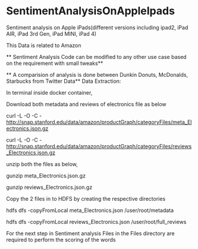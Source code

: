 # SentimentAnalysisOnAppleIpads

Sentiment analysis on Apple iPads(different versions including ipad2, iPad AIR, iPad 3rd Gen, iPad MINI, iPad 4)

This Data is related to Amazon 

** Sentiment Analysis Code can be modified to any other use case based on the requirement with small tweaks**

** A comparision of analysis is done between Dunkin Donuts, McDonalds, Starbucks from Twitter Data**
Data Extraction:

In terminal inside docker container,

Download both metadata and reviews of electronics file as below

curl -L -O -C - http://snap.stanford.edu/data/amazon/productGraph/categoryFiles/meta_Electronics.json.gz

curl -L -O -C - http://snap.stanford.edu/data/amazon/productGraph/categoryFiles/reviews_Electronics.json.gz

unzip both the files as below,

gunzip meta_Electronics.json.gz

gunzip reviews_Electronics.json.gz

Copy the 2 files in to HDFS by creating the respective directories

hdfs dfs -copyFromLocal meta_Electronics.json /user/root/metadata

hdfs dfs -copyFromLocal reviews_Electronics.json /user/root/full_reviews

For the next step in Sentiment analysis Files in the Files directory are required to perform the scoring of the words
